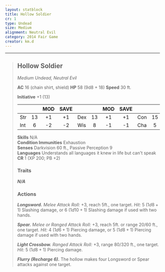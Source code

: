 ```yaml
---
layout: statblock
title: Hollow Soldier
cr: 1
type: Undead
size: Medium
alignment: Neutral Evil
category: 2014 Fair Game
creator: km.d
---
```


___
> ## Hollow Soldier
> *Medium Undead, Neutral Evil*
> 
> **AC** 16 (chain shirt, shield) **HP** 58 (9d8 + 18) **Speed** 30 ft.
> 
> **Initiative** +1 (13)
>
> | | | MOD | SAVE | | | MOD | SAVE | | | MOD | SAVE |
> |:--|:-:|:----:|:----:|:--|:-:|:----:|:----:|:--|:-:|:----:|:----:|
> |Str| 13| +1 | +1 |Dex| 13| +1 | +1 |Con| 15| +2 | +2 |
> |Int| 6| -2 | -2 |Wis| 8| -1 | -1 |Cha| 5| -3 | -3 |
>
> **Skills** N/A  
> **Condition Immunities** Exhaustion  
> **Senses** Darkvision 60 ft., Passive Perception 9  
> **Languages** Understands all languages it knew in life but can't speak  
> **CR** 1 (XP 200; PB +2)
>
> ### Traits
>
> ***N/A***
>
> ### Actions
>
> ***Longsword.*** *Melee Attack Roll:* +3, reach 5ft., one target. *Hit:* 5 ($1d8 + 1$) Slashing damage, or 6 ($1d10 + 1$) Slashing damage if used with two hands.
>
> ***Spear.*** *Melee or Ranged Attack Roll:* +3, reach 5ft. or range 20/60 ft., one target. *Hit:* 4 ($1d6 + 1$) Piercing damage, or 5 ($1d8 + 1$) Piercing damage if used with two hands.
>
> ***Light Crossbow.*** *Ranged Attack Roll:* +3, range 80/320 ft., one target. *Hit:* 5 ($1d8 + 1$) Piercing damage.
>
> ***Flurry (Recharge 6).*** The hollow makes four Longsword or Spear attacks against one target.
